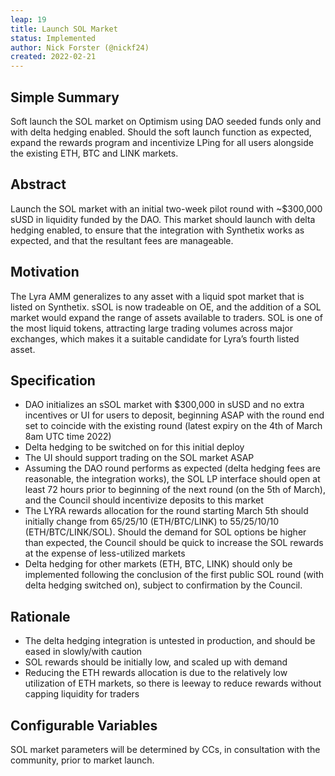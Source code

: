 ```yaml
---
leap: 19
title: Launch SOL Market
status: Implemented
author: Nick Forster (@nickf24)
created: 2022-02-21
---
```


## Simple Summary

Soft launch the SOL market on Optimism using DAO seeded funds only and with delta hedging enabled. Should the soft launch function as expected, expand the rewards program and incentivize LPing for all users alongside the existing ETH, BTC and LINK markets. 

## Abstract
Launch the SOL market with an initial two-week pilot round with ~$300,000 sUSD in liquidity funded by the DAO. This market should launch with delta hedging enabled, to ensure that the integration with Synthetix works as expected, and that the resultant fees are manageable. 

## Motivation
The Lyra AMM generalizes to any asset with a liquid spot market that is listed on Synthetix. sSOL is now tradeable on OE, and the addition of a SOL market would expand the range of assets available to traders. SOL is one of the most liquid tokens, attracting large trading volumes across major exchanges, which makes it a suitable candidate for Lyra’s fourth listed asset. 

## Specification 

- DAO initializes an sSOL market with $300,000 in sUSD and no extra incentives or UI for users to deposit, beginning ASAP with the round end set to coincide with the existing round (latest expiry on the 4th of March 8am UTC time 2022)
- Delta hedging to be switched on for this initial deploy
- The UI should support trading on the SOL market ASAP
- Assuming the DAO round performs as expected (delta hedging fees are reasonable, the integration works), the SOL LP interface should open at least 72 hours prior to beginning of the next round (on the 5th of March), and the Council should incentivize deposits to this market
- The LYRA rewards allocation for the round starting March 5th should initially change from 65/25/10 (ETH/BTC/LINK) to 55/25/10/10 (ETH/BTC/LINK/SOL). Should the demand for SOL options be higher than expected, the Council should be quick to increase the SOL rewards at the expense of less-utilized markets
- Delta hedging for other markets (ETH, BTC, LINK) should only be implemented following the conclusion of the first public SOL round (with delta hedging switched on), subject to confirmation by the Council.

## Rationale
- The delta hedging integration is untested in production, and should be eased in slowly/with caution 
- SOL rewards should be initially low, and scaled up with demand
- Reducing the ETH rewards allocation is due to the relatively low utilization of ETH markets, so there is leeway to reduce rewards without capping liquidity for traders 

## Configurable Variables
SOL market parameters will be determined by CCs, in consultation with the community, prior to market launch.



